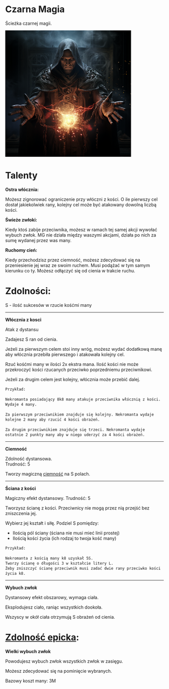 # Czarna Magia

Ścieżka czarnej magii.

<img src="imgs/czarna-magia.png" width="400">

# Talenty

**Ostra włócznia:**

Możesz zignorować ograniczenie przy włóczni z kości. O ile pierwszy cel dostał jakiekolwiek rany, kolejny cel może być atakowany dowolną liczbą kości.

**Świeże zwłoki:**

Kiedy ktoś zabije przeciwnika, możesz w ramach tej samej akcji wywołać wybuch zwłok. MG nie działa między waszymi akcjami, działa po nich za sumę wydanej przez was many.

**Ruchomy cień:**

Kiedy przechodzisz przez ciemność, możesz zdecydować się na przeniesienie jej wraz ze swoim ruchem. Musi podążać w tym samym kierunku co ty. Możesz odłączyć się od cienia w trakcie ruchu.

# Zdolności:

S - ilość sukcesów w rzucie kośćmi many

___

**Włócznia z kosci**

Atak z dystansu

Zadajesz S ran od cienia.

Jeżeli za pierwszym celem stoi inny wróg, możesz wydać dodatkową manę aby włócznia przebiła pierwszego i atakowała kolejny cel.

Rzuć kośćmi many w ilości 2x ekstra mana.
Ilość kości nie może przekroczyć kości rzucanych przeciwko poprzedniemu przeciwnikowi.

Jeżeli za drugim celem jest kolejny, włócznia może przebić dalej.

```
Przykład:

Nekromanta posiadający 8k8 many atakuje przeciwnika włócznią z kości.
Wydaje 4 many.

Za pierwszym przeciwnikiem znajduje się kolejny. Nekromanta wydaje kolejne 2 many aby rzucić 4 kości obrażeń.

Za drugim przeciwnikiem znajduje się trzeci. Nekromanta wydaje ostatnie 2 punkty many aby w niego uderzyć za 4 kości obrażeń.
```

___
**Ciemność**

Zdolność dystansowa.\
Trudność: 5

Tworzy magiczną [ciemność](/docs/efekty/ciemnosc.md) na S polach.
___
**Ściana z kości**

Magiczny efekt dystansowy.
Trudność: 5

Tworzysz ścianę z kości. Przeciwnicy nie mogą przez nią przejść bez zniszczenia jej.

Wybierz jej kształt i siłę.
Podziel S pomiędzy:
* Ilością pól ściany (ściana nie musi mieć linii prostej)
* Ilością kości życia (ich rodzaj to twoja kość many)
```
Przykład:

Nekromanta z kością many k8 uzyskał 5S.
Tworzy ścianę o długości 3 w kształcie litery L.
Żeby zniszczyć ścianę przeciwnik musi zadać dwie rany przeciwko kości życia k8.
```
___
**Wybuch zwłok**

Dystansowy efekt obszarowy, wymaga ciała.

Eksplodujesz ciało, raniąc wszystkich dookoła.

Wszyscy w okół ciała otrzymują S obrażeń od cienia.
# [Zdolność epicka](/docs/zdolnosc-epicka.md):

**Wielki wybuch zwłok**

Powodujesz wybuch zwłok wszystkich zwłok w zasięgu.

Możesz zdecydować się na pominięcie wybranych.

Bazowy koszt many: 3M
